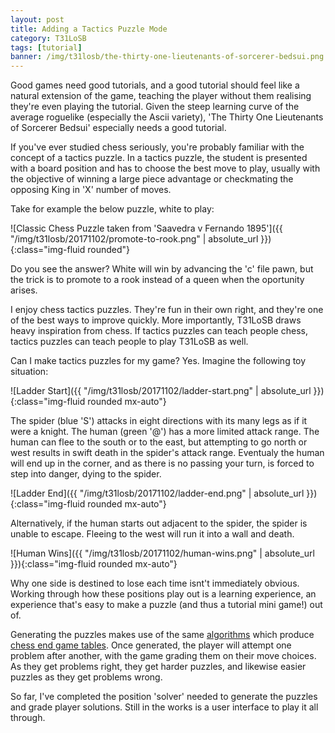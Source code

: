 ```yaml
---
layout: post
title: Adding a Tactics Puzzle Mode
category: T31LoSB
tags: [tutorial]
banner: /img/t31losb/the-thirty-one-lieutenants-of-sorcerer-bedsui.png
---
```


Good games need good tutorials, and a good tutorial should feel like a natural extension of the game, teaching the player without them realising they're even playing the tutorial. Given the steep learning curve of the average roguelike (especially the Ascii variety), 'The Thirty One Lieutenants of Sorcerer Bedsui' especially needs a good tutorial.

If you've ever studied chess seriously, you're probably familiar with the concept of a tactics puzzle. In a tactics puzzle, the student is presented with a board position and has to choose the best move to play, usually with the objective of winning a large piece advantage or checkmating the opposing King in 'X' number of moves.

Take for example the below puzzle, white to play:

![Classic Chess Puzzle taken from 'Saavedra v Fernando 1895']({{ "/img/t31losb/20171102/promote-to-rook.png" | absolute_url }}){:class="img-fluid rounded"}

Do you see the answer? White will win by advancing the 'c' file pawn, but the trick is to promote to a rook instead of a queen when the oportunity arises.

I enjoy chess tactics puzzles. They're fun in their own right, and they're one of the best ways to improve quickly. More importantly, T31LoSB draws heavy inspiration from chess. If tactics puzzles can teach people chess, tactics puzzles can teach people to play T31LoSB as well.

Can I make tactics puzzles for my game? Yes. Imagine the following toy situation:

![Ladder Start]({{ "/img/t31losb/20171102/ladder-start.png" | absolute_url }}){:class="img-fluid rounded mx-auto"}

The spider (blue 'S') attacks in eight directions with its many legs as if it were a knight. The human (green '@') has a more limited attack range. The human can flee to the south or to the east, but attempting to go north or west results in swift death in the spider's attack range. Eventualy the human will end up in the corner, and as there is no passing your turn, is forced to step into danger, dying to the spider.

![Ladder End]({{ "/img/t31losb/20171102/ladder-end.png" | absolute_url }}){:class="img-fluid rounded mx-auto"}

Alternatively, if the human starts out adjacent to the spider, the spider is unable to escape. Fleeing to the west will run it into a wall and death.

![Human Wins]({{ "/img/t31losb/20171102/human-wins.png" | absolute_url }}){:class="img-fluid rounded mx-auto"}

Why one side is destined to lose each time isnt't immediately obvious. Working through how these positions play out is a learning experience, an experience that's easy to make a puzzle (and thus a tutorial mini game!) out of.

Generating the puzzles makes use of the same [algorithms](https://en.wikipedia.org/wiki/Retrograde_analysis) which produce [chess end game tables](https://en.wikipedia.org/wiki/Endgame_tablebase). Once generated, the player will attempt one problem after another, with the game grading them on their move choices. As they get problems right, they get harder puzzles, and likewise easier puzzles as they get problems wrong.

So far, I've completed the position 'solver' needed to generate the puzzles and grade player solutions. Still in the works is a user interface to play it all through.




